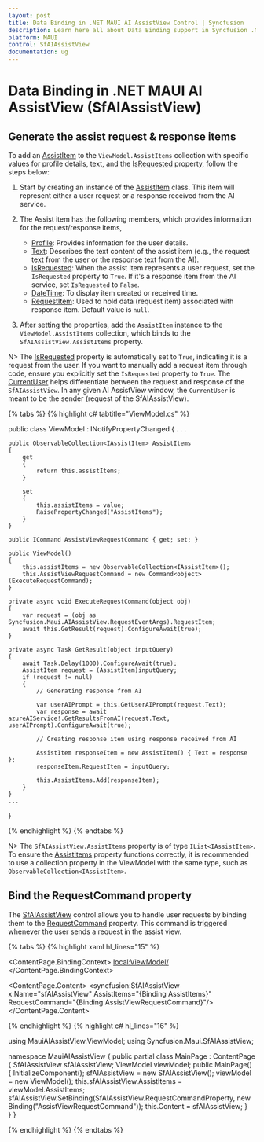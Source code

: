 ```yaml
---
layout: post
title: Data Binding in .NET MAUI AI AssistView Control | Syncfusion
description: Learn here all about Data Binding support in Syncfusion .NET MAUI AI AssistView (SfAIAssistView) control, its elements, and more.
platform: MAUI
control: SfAIAssistView
documentation: ug
---
```


# Data Binding in .NET MAUI AI AssistView (SfAIAssistView)

## Generate the assist request & response items

To add an [AssistItem](https://help.syncfusion.com/cr/maui/Syncfusion.Maui.AIAssistView.AssistItem.html) to the `ViewModel.AssistItems` collection with specific values for profile details, text, and the [IsRequested](https://help.syncfusion.com/cr/maui/Syncfusion.Maui.AIAssistView.AssistItem.html#Syncfusion_Maui_AIAssistView_AssistItem_IsRequested) property, follow the steps below:

1. Start by creating an instance of the [AssistItem](https://help.syncfusion.com/cr/maui/Syncfusion.Maui.AIAssistView.AssistItem.html) class. This item will represent either a user request or a response received from the AI service.

2. The Assist item has the following members, which provides information for the request/response items,

   * [Profile](https://help.syncfusion.com/cr/maui/Syncfusion.Maui.AIAssistView.AssistItem.html#Syncfusion_Maui_AIAssistView_AssistItem_Profile): Provides information for the user details.
   * [Text](https://help.syncfusion.com/cr/maui/Syncfusion.Maui.AIAssistView.AssistItem.html#Syncfusion_Maui_AIAssistView_AssistItem_Text): Describes the text content of the assist item (e.g., the request text from the user or the response text from the AI).
   * [IsRequested](https://help.syncfusion.com/cr/maui/Syncfusion.Maui.AIAssistView.AssistItem.html#Syncfusion_Maui_AIAssistView_AssistItem_IsRequested): When the assist item represents a user request, set the `IsRequested` property to `True`. If it's a response item from the AI service, set `IsRequested` to `False`.
   * [DateTime](https://help.syncfusion.com/cr/maui/Syncfusion.Maui.AIAssistView.AssistItem.html#Syncfusion_Maui_AIAssistView_AssistItem_DateTime): To display item created or received time.
   * [RequestItem](https://help.syncfusion.com/cr/maui/Syncfusion.Maui.AIAssistView.AssistItem.html#Syncfusion_Maui_AIAssistView_AssistItem_RequestItem): Used to hold data (request item) associated with response item. Default value is `null`.

3. After setting the properties, add the `AssistItem` instance to the `ViewModel.AssistItems` collection, which binds to the `SfAIAssistView.AssistItems` property.

N> The [IsRequested](https://help.syncfusion.com/cr/maui/Syncfusion.Maui.AIAssistView.AssistItem.html#Syncfusion_Maui_AIAssistView_AssistItem_IsRequested) property is automatically set to `True`, indicating it is a request from the user. If you want to manually add a request item through code, ensure you explicitly set the `IsRequested` property to `True`.
The [CurrentUser](https://help.syncfusion.com/cr/maui/Syncfusion.Maui.AIAssistView.SfAIAssistView.html#Syncfusion_Maui_AIAssistView_SfAIAssistView_CurrentUser) helps differentiate between the request and response of the `SfAIAssistView`. In any given AI AssistView window, the `CurrentUser` is meant to be the sender (request of the SfAIAssistView).

{% tabs %}
{% highlight c# tabtitle="ViewModel.cs" %}

public class ViewModel : INotifyPropertyChanged
{
    . . .

    public ObservableCollection<IAssistItem> AssistItems
    {
        get
        {
            return this.assistItems;
        }

        set
        {
            this.assistItems = value;
            RaisePropertyChanged("AssistItems");
        }
    }

    public ICommand AssistViewRequestCommand { get; set; }

    public ViewModel()
    {
        this.assistItems = new ObservableCollection<IAssistItem>();
        this.AssistViewRequestCommand = new Command<object>(ExecuteRequestCommand);
    }

    private async void ExecuteRequestCommand(object obj)
    {
        var request = (obj as Syncfusion.Maui.AIAssistView.RequestEventArgs).RequestItem;
        await this.GetResult(request).ConfigureAwait(true);
    }

    private async Task GetResult(object inputQuery)
    {
        await Task.Delay(1000).ConfigureAwait(true);
        AssistItem request = (AssistItem)inputQuery;
        if (request != null)
        {
            // Generating response from AI

            var userAIPrompt = this.GetUserAIPrompt(request.Text);
            var response = await azureAIService!.GetResultsFromAI(request.Text, userAIPrompt).ConfigureAwait(true);

            // Creating response item using response received from AI

            AssistItem responseItem = new AssistItem() { Text = response };
            responseItem.RequestItem = inputQuery;

            this.AssistItems.Add(responseItem);
        }
    }
    ...
}

{% endhighlight %}
{% endtabs %}

N> The `SfAIAssistView.AssistItems` property is of type `IList<IAssistItem>`. To ensure the [AssistItems](https://help.syncfusion.com/cr/maui/Syncfusion.Maui.AIAssistView.SfAIAssistView.html#Syncfusion_Maui_AIAssistView_SfAIAssistView_AssistItems) property functions correctly, it is recommended to use a collection property in the ViewModel with the same type, such as `ObservableCollection<IAssistItem>`.

## Bind the RequestCommand property

The [SfAIAssistView](https://help.syncfusion.com/cr/maui/Syncfusion.Maui.AIAssistView.html) control allows you to handle user requests by binding them to the [RequestCommand](https://help.syncfusion.com/cr/maui/Syncfusion.Maui.AIAssistView.SfAIAssistView.html#Syncfusion_Maui_AIAssistView_SfAIAssistView_RequestCommand) property. This command is triggered whenever the user sends a request in the assist view.

{% tabs %}
{% highlight xaml hl_lines="15" %}
    
<?xml version="1.0" encoding="utf-8" ?>
<ContentPage xmlns="http://schemas.microsoft.com/dotnet/2021/maui"
                xmlns:x="http://schemas.microsoft.com/winfx/2009/xaml"
                xmlns:syncfusion="clr-namespace:Syncfusion.Maui.AIAssistView;assembly=Syncfusion.Maui.AIAssistView"
                xmlns:local="clr-namespace:MauiAIAssistView.ViewModel"
                x:Class="MauiAIAssistView.MainPage">

<ContentPage.BindingContext>
    <local:ViewModel/>
</ContentPage.BindingContext>

<ContentPage.Content>
    <syncfusion:SfAIAssistView x:Name="sfAIAssistView"
                               AssistItems="{Binding AssistItems}" 
                               RequestCommand="{Binding AssistViewRequestCommand}"/>
</ContentPage.Content>
</ContentPage>

{% endhighlight %}
{% highlight c# hl_lines="16" %}
    
using MauiAIAssistView.ViewModel;
using Syncfusion.Maui.SfAIAssistView;

namespace MauiAIAssistView
{
    public partial class MainPage : ContentPage
    {
        SfAIAssistView sfAIAssistView;
        ViewModel viewModel;
        public MainPage()
        {
            InitializeComponent();
            sfAIAssistView = new SfAIAssistView();
            viewModel = new ViewModel();
            this.sfAIAssistView.AssistItems = viewModel.AssistItems;
            sfAIAssistView.SetBinding(SfAIAssistView.RequestCommandProperty, new Binding("AssistViewRequestCommand"));
            this.Content = sfAIAssistView;
        }       
    }
}

{% endhighlight %}
{% endtabs %}
